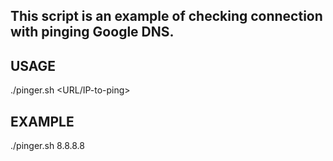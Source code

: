 ## This script is an example of checking connection with pinging Google DNS.

## USAGE
./pinger.sh <URL/IP-to-ping>

## EXAMPLE
./pinger.sh 8.8.8.8
